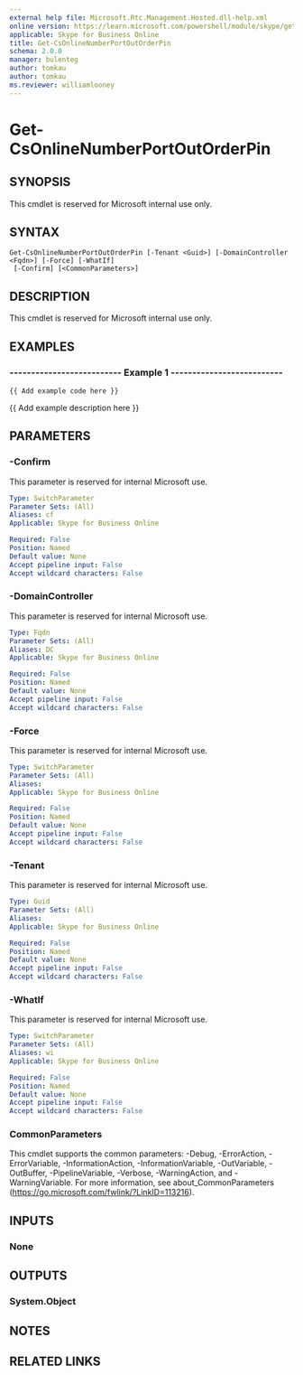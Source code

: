```yaml
---
external help file: Microsoft.Rtc.Management.Hosted.dll-help.xml 
online version: https://learn.microsoft.com/powershell/module/skype/get-csonlinenumberportoutorderpin
applicable: Skype for Business Online
title: Get-CsOnlineNumberPortOutOrderPin
schema: 2.0.0
manager: bulenteg
author: tomkau
author: tomkau
ms.reviewer: williamlooney
---
```


# Get-CsOnlineNumberPortOutOrderPin

## SYNOPSIS
This cmdlet is reserved for Microsoft internal use only.

## SYNTAX

```
Get-CsOnlineNumberPortOutOrderPin [-Tenant <Guid>] [-DomainController <Fqdn>] [-Force] [-WhatIf]
 [-Confirm] [<CommonParameters>]
```

## DESCRIPTION
This cmdlet is reserved for Microsoft internal use only.

## EXAMPLES

### -------------------------- Example 1 --------------------------
```
{{ Add example code here }}
```

{{ Add example description here }}

## PARAMETERS

### -Confirm
This parameter is reserved for internal Microsoft use.

```yaml
Type: SwitchParameter
Parameter Sets: (All)
Aliases: cf
Applicable: Skype for Business Online

Required: False
Position: Named
Default value: None
Accept pipeline input: False
Accept wildcard characters: False
```

### -DomainController
This parameter is reserved for internal Microsoft use.

```yaml
Type: Fqdn
Parameter Sets: (All)
Aliases: DC
Applicable: Skype for Business Online

Required: False
Position: Named
Default value: None
Accept pipeline input: False
Accept wildcard characters: False
```

### -Force
This parameter is reserved for internal Microsoft use.

```yaml
Type: SwitchParameter
Parameter Sets: (All)
Aliases: 
Applicable: Skype for Business Online

Required: False
Position: Named
Default value: None
Accept pipeline input: False
Accept wildcard characters: False
```

### -Tenant
This parameter is reserved for internal Microsoft use.

```yaml
Type: Guid
Parameter Sets: (All)
Aliases: 
Applicable: Skype for Business Online

Required: False
Position: Named
Default value: None
Accept pipeline input: False
Accept wildcard characters: False
```

### -WhatIf
This parameter is reserved for internal Microsoft use.

```yaml
Type: SwitchParameter
Parameter Sets: (All)
Aliases: wi
Applicable: Skype for Business Online

Required: False
Position: Named
Default value: None
Accept pipeline input: False
Accept wildcard characters: False
```

### CommonParameters
This cmdlet supports the common parameters: -Debug, -ErrorAction, -ErrorVariable, -InformationAction, -InformationVariable, -OutVariable, -OutBuffer, -PipelineVariable, -Verbose, -WarningAction, and -WarningVariable. For more information, see about_CommonParameters (https://go.microsoft.com/fwlink/?LinkID=113216).

## INPUTS

### None

## OUTPUTS

### System.Object

## NOTES

## RELATED LINKS
